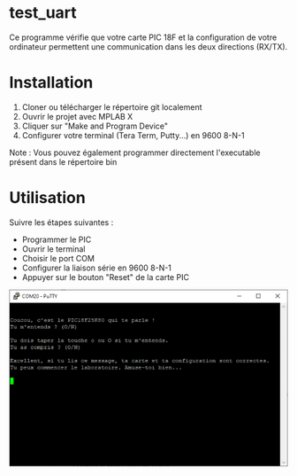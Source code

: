 # test_uart

Ce programme vérifie que votre carte PIC 18F et la configuration de votre ordinateur permettent une communication dans les deux directions (RX/TX).

# Installation

1. Cloner ou télécharger le répertoire git localement
2. Ouvrir le projet avec MPLAB X
3. Cliquer sur "Make and Program Device"
4. Configurer votre terminal (Tera Term, Putty...) en 9600 8-N-1

Note : Vous pouvez également programmer directement l'executable présent dans le répertoire bin

# Utilisation

Suivre les étapes suivantes :

- Programmer le PIC
- Ouvrir le terminal
- Choisir le port COM
- Configurer la liaison série en 9600 8-N-1
- Appuyer sur le bouton "Reset" de la carte PIC


![Exemple d'utilisation de l'application](./assets/exemple.png)
